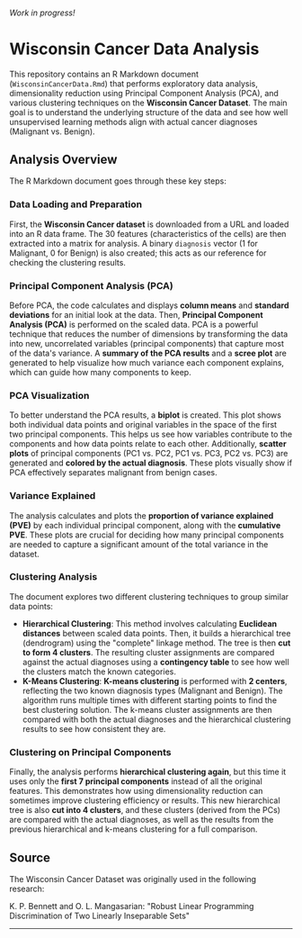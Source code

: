 ###### Work in progress!
# Wisconsin Cancer Data Analysis

This repository contains an R Markdown document (`WisconsinCancerData.Rmd`) that performs exploratory data analysis, dimensionality reduction using Principal Component Analysis (PCA), and various clustering techniques on the **Wisconsin Cancer Dataset**. The main goal is to understand the underlying structure of the data and see how well unsupervised learning methods align with actual cancer diagnoses (Malignant vs. Benign).


## Analysis Overview

The R Markdown document goes through these key steps:

### Data Loading and Preparation

First, the **Wisconsin Cancer dataset** is downloaded from a URL and loaded into an R data frame. The 30 features (characteristics of the cells) are then extracted into a matrix for analysis. A binary `diagnosis` vector (1 for Malignant, 0 for Benign) is also created; this acts as our reference for checking the clustering results.

### Principal Component Analysis (PCA)

Before PCA, the code calculates and displays **column means** and **standard deviations** for an initial look at the data. Then, **Principal Component Analysis (PCA)** is performed on the scaled data. PCA is a powerful technique that reduces the number of dimensions by transforming the data into new, uncorrelated variables (principal components) that capture most of the data's variance. A **summary of the PCA results** and a **scree plot** are generated to help visualize how much variance each component explains, which can guide how many components to keep.

### PCA Visualization

To better understand the PCA results, a **biplot** is created. This plot shows both individual data points and original variables in the space of the first two principal components. This helps us see how variables contribute to the components and how data points relate to each other. Additionally, **scatter plots** of principal components (PC1 vs. PC2, PC1 vs. PC3, PC2 vs. PC3) are generated and **colored by the actual diagnosis**. These plots visually show if PCA effectively separates malignant from benign cases.

### Variance Explained

The analysis calculates and plots the **proportion of variance explained (PVE)** by each individual principal component, along with the **cumulative PVE**. These plots are crucial for deciding how many principal components are needed to capture a significant amount of the total variance in the dataset.

### Clustering Analysis

The document explores two different clustering techniques to group similar data points:

* **Hierarchical Clustering**: This method involves calculating **Euclidean distances** between scaled data points. Then, it builds a hierarchical tree (dendrogram) using the "complete" linkage method. The tree is then **cut to form 4 clusters**. The resulting cluster assignments are compared against the actual diagnoses using a **contingency table** to see how well the clusters match the known categories.
* **K-Means Clustering**: **K-means clustering** is performed with **2 centers**, reflecting the two known diagnosis types (Malignant and Benign). The algorithm runs multiple times with different starting points to find the best clustering solution. The k-means cluster assignments are then compared with both the actual diagnoses and the hierarchical clustering results to see how consistent they are.

### Clustering on Principal Components

Finally, the analysis performs **hierarchical clustering again**, but this time it uses only the **first 7 principal components** instead of all the original features. This demonstrates how using dimensionality reduction can sometimes improve clustering efficiency or results. This new hierarchical tree is also **cut into 4 clusters**, and these clusters (derived from the PCs) are compared with the actual diagnoses, as well as the results from the previous hierarchical and k-means clustering for a full comparison.



## Source

The Wisconsin Cancer Dataset was originally used in the following research:

K. P. Bennett and O. L. Mangasarian: "Robust Linear Programming Discrimination of Two Linearly Inseparable Sets"

---

